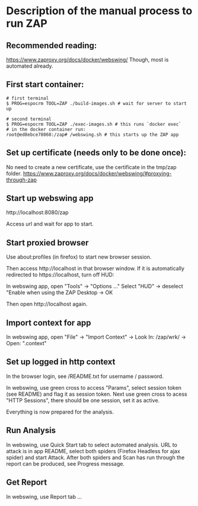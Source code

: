# Description of the manual process to run ZAP

## Recommended reading:
https://www.zaproxy.org/docs/docker/webswing/
Though, most is automated already.

## First start container:

```
# first terminal
$ PROG=espocrm TOOL=ZAP ./build-images.sh # wait for server to start up

# second terminal
$ PROG=espocrm TOOL=ZAP ./exec-images.sh # this runs `docker exec`
# in the docker container run:
root@ed8ebce78068:/zap# /webswing.sh # this starts up the ZAP app
```

## Set up certificate (needs only to be done once):
No need to create a new certificate, use the certificate in the tmp/zap folder.
https://www.zaproxy.org/docs/docker/webswing/#proxying-through-zap

## Start up webswing app
http://localhost:8080/zap

Access url and wait for app to start.

## Start proxied browser
Use about:profiles (in firefox) to start new browser session.

Then access http://localhost in that browser window.
If it is automatically redirected to https://localhost, turn off HUD:

In webswing app, open "Tools" -> "Options ..."
Select "HUD" -> deselect "Enable when using the ZAP Desktop -> OK

Then open http://localhost again.

## Import context for app
In webswing app, open "File" -> "Import Context" -> Look In: /zap/wrk/ -> Open: "<app>.context"

## Set up logged in http context
In the browser login, see <app>/README.txt for username / password.

In webswing, use green cross to access "Params", select session token (see README) and flag it as session token.
Next use green cross to acess "HTTP Sessions", there should be one session, set it as active.

Everything is now prepared for the analysis.

## Run Analysis
In webswing, use Quick Start tab to select automated analysis.
URL to attack is in app README, select both spiders (Firefox Headless for ajax spider) and start Attack.
After both spiders and Scan has run through the report can be produced, see Progress message.

## Get Report
In webswing, use Report tab ...